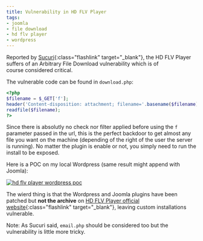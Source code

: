 ```yaml
---
title: Vulnerability in HD FLV Player
tags:
- joomla
- file download
- hd flv player
- wordpress
---
```

Reported by [Sucuri](http://blog.sucuri.net/2014/12/critical-vulnerability-in-joomla-hd-flv-player-plugin.html "Sucuri"){:class="flashlink" target="_blank"}, 
the HD FLV Player suffers of an Arbitrary File Download vulnerability which is of course considered critical.

The vulnerable code can be found in `download.php`:

```php
<?php
$filename = $_GET['f'];
header('Content-disposition: attachment; filename='.basename($filename));
readfile($filename);
?>
```

Since there is absolutly no check nor filter applied before using the `f` parameter passed in the url, this is the perfect backdoor to get almost any file you want on the machine 
(depending of the right of the user the server is running). No matter the plugin is enable or not, you simply need to run the install to be exposed.

<!--more-->

Here is a POC on my local Wordpress (same result might append with Joomla):

[![hd flv player wordpress poc](/images/hd_flv_player_wordpress_poc.png)](/images/hd_flv_player_wordpress_poc.png)

The wierd thing is that the Wordpress and Joomla plugins have been patched but **not the archive** on 
[HD FLV Player official website](http://www.hdflvplayer.net/hd-flv-player-download.php "HD FLV Player"){:class="flashlink" target="_blank"}, leaving custom installations vulnerable.

Note: As Sucuri said, `email.php` should be considered too but the vulnerability is little more tricky.
